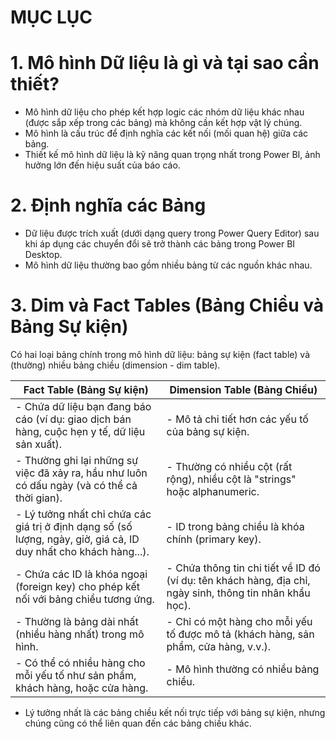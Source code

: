 # MỤC LỤC

# 1. Mô hình Dữ liệu là gì và tại sao cần thiết?
- Mô hình dữ liệu cho phép kết hợp logic các nhóm dữ liệu khác nhau (được sắp xếp trong các bảng) mà không cần kết hợp vật lý chúng.
- Mô hình là cấu trúc để định nghĩa các kết nối (mối quan hệ) giữa các bảng.
- Thiết kế mô hình dữ liệu là kỹ năng quan trọng nhất trong Power BI, ảnh hưởng lớn đến hiệu suất của báo cáo.
# 2. Định nghĩa các Bảng
- Dữ liệu được trích xuất (dưới dạng query trong Power Query Editor) sau khi áp dụng các chuyển đổi sẽ trở thành các bảng trong Power BI Desktop.
- Mô hình dữ liệu thường bao gồm nhiều bảng từ các nguồn khác nhau.

# 3. Dim và Fact Tables (Bảng Chiều và Bảng Sự kiện)
Có hai loại bảng chính trong mô hình dữ liệu: bảng sự kiện (fact table) và (thường) nhiều bảng chiều (dimension - dim table).

| **Fact Table (Bảng Sự kiện)**                                                                                 | **Dimension Table (Bảng Chiều)**                                                                                       |
|---------------------------------------------------------------------------------------------------------------|------------------------------------------------------------------------------------------------------------------------|
| - Chứa dữ liệu bạn đang báo cáo (ví dụ: giao dịch bán hàng, cuộc hẹn y tế, dữ liệu sản xuất).                  | - Mô tả chi tiết hơn các yếu tố của bảng sự kiện.                                                                       |
| - Thường ghi lại những sự việc đã xảy ra, hầu như luôn có dấu ngày (và có thể cả thời gian).                   | - Thường có nhiều cột (rất rộng), nhiều cột là "strings" hoặc alphanumeric.                                             |
| - Lý tưởng nhất chỉ chứa các giá trị ở định dạng số (số lượng, ngày, giờ, giá cả, ID duy nhất cho khách hàng...).| - ID trong bảng chiều là khóa chính (primary key).                                                                     |
| - Chứa các ID là khóa ngoại (foreign key) cho phép kết nối với bảng chiều tương ứng.                           | - Chứa thông tin chi tiết về ID đó (ví dụ: tên khách hàng, địa chỉ, ngày sinh, thông tin nhân khẩu học).                |
| - Thường là bảng dài nhất (nhiều hàng nhất) trong mô hình.                                                    | - Chỉ có một hàng cho mỗi yếu tố được mô tả (khách hàng, sản phẩm, cửa hàng, v.v.).                                     |
| - Có thể có nhiều hàng cho mỗi yếu tố như sản phẩm, khách hàng, hoặc cửa hàng.                                | - Mô hình thường có nhiều bảng chiều.                                                                                   |


- Lý tưởng nhất là các bảng chiều kết nối trực tiếp với bảng sự kiện, nhưng chúng cũng có thể liên quan đến các bảng chiều khác.

